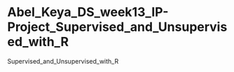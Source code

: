 # Abel_Keya_DS_week13_IP-Project_Supervised_and_Unsupervised_with_R
Supervised_and_Unsupervised_with_R
